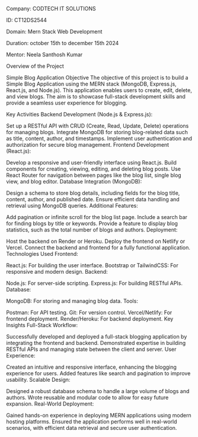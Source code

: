 Company: CODTECH IT SOLUTIONS

ID: CT12DS2544

Domain: Mern Stack Web Development

Duration: october 15th to december 15th 2024

Mentor: Neela Santhosh Kumar

Overview of the Project

Simple Blog Application
Objective
The objective of this project is to build a Simple Blog Application using the MERN stack (MongoDB, Express.js, React.js, and Node.js). This application enables users to create, edit, delete, and view blogs. The aim is to showcase full-stack development skills and provide a seamless user experience for blogging.

Key Activities
Backend Development (Node.js & Express.js):

Set up a RESTful API with CRUD (Create, Read, Update, Delete) operations for managing blogs.
Integrate MongoDB for storing blog-related data such as title, content, author, and timestamps.
Implement user authentication and authorization for secure blog management.
Frontend Development (React.js):

Develop a responsive and user-friendly interface using React.js.
Build components for creating, viewing, editing, and deleting blog posts.
Use React Router for navigation between pages like the blog list, single blog view, and blog editor.
Database Integration (MongoDB):

Design a schema to store blog details, including fields for the blog title, content, author, and published date.
Ensure efficient data handling and retrieval using MongoDB queries.
Additional Features:

Add pagination or infinite scroll for the blog list page.
Include a search bar for finding blogs by title or keywords.
Provide a feature to display blog statistics, such as the total number of blogs and authors.
Deployment:

Host the backend on Render or Heroku.
Deploy the frontend on Netlify or Vercel.
Connect the backend and frontend for a fully functional application.
Technologies Used
Frontend:

React.js: For building the user interface.
Bootstrap or TailwindCSS: For responsive and modern design.
Backend:

Node.js: For server-side scripting.
Express.js: For building RESTful APIs.
Database:

MongoDB: For storing and managing blog data.
Tools:

Postman: For API testing.
Git: For version control.
Vercel/Netlify: For frontend deployment.
Render/Heroku: For backend deployment.
Key Insights
Full-Stack Workflow:

Successfully developed and deployed a full-stack blogging application by integrating the frontend and backend.
Demonstrated expertise in building RESTful APIs and managing state between the client and server.
User Experience:

Created an intuitive and responsive interface, enhancing the blogging experience for users.
Added features like search and pagination to improve usability.
Scalable Design:

Designed a robust database schema to handle a large volume of blogs and authors.
Wrote reusable and modular code to allow for easy future expansion.
Real-World Deployment:

Gained hands-on experience in deploying MERN applications using modern hosting platforms.
Ensured the application performs well in real-world scenarios, with efficient data retrieval and secure user authentication.
